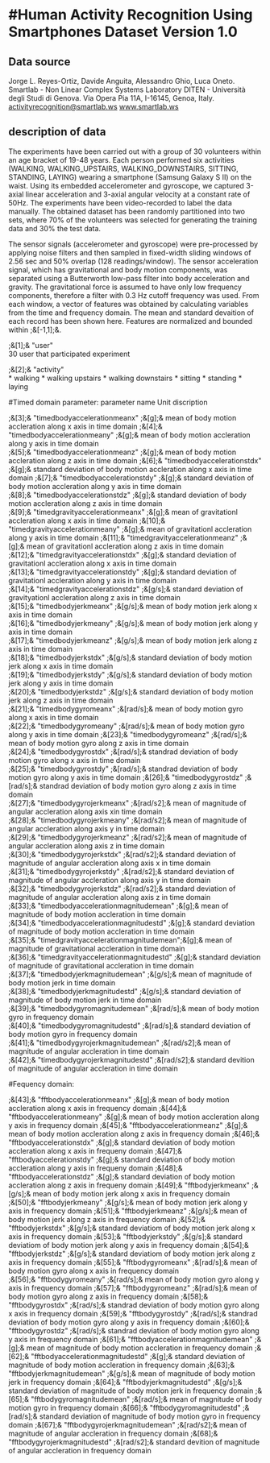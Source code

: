 #Human Activity Recognition Using Smartphones Dataset Version 1.0
==================================================================
## Data source
Jorge L. Reyes-Ortiz, Davide Anguita, Alessandro Ghio, Luca Oneto.
Smartlab - Non Linear Complex Systems Laboratory
DITEN - Università degli Studi di Genova.
Via Opera Pia 11A, I-16145, Genoa, Italy.
activityrecognition@smartlab.ws
www.smartlab.ws

## description of data
The experiments have been carried out with a group of 30 volunteers within an age bracket of 19-48 years. Each person performed six activities (WALKING, WALKING_UPSTAIRS, WALKING_DOWNSTAIRS, SITTING, STANDING, LAYING) wearing a smartphone (Samsung Galaxy S II) on the waist. Using its embedded accelerometer and gyroscope, we captured 3-axial linear acceleration and 3-axial angular velocity at a constant rate of 50Hz. The experiments have been video-recorded to label the data manually. The obtained dataset has been randomly partitioned into two sets, where 70% of the volunteers was selected for generating the training data and 30% the test data. 

The sensor signals (accelerometer and gyroscope) were pre-processed by applying noise filters and then sampled in fixed-width sliding windows of 2.56 sec and 50% overlap (128 readings/window). The sensor acceleration signal, which has gravitational and body motion components, was separated using a Butterworth low-pass filter into body acceleration and gravity. The gravitational force is assumed to have only low frequency components, therefore a filter with 0.3 Hz cutoff frequency was used. From each window, a vector of features was obtained by calculating variables from the time and frequency domain. The mean and standard devaition of each record has been shown here. Features are normalized and bounded within ;&[-1,1];&.



 ;&[1];& "user"           
  30 user that participated experiment

 ;&[2];& "activity"   
 			*	walking
 			*	walking upstairs
 			*	walking downstairs
 			*	sitting 
 			*	standing 
 			*	laying

#Timed domain parameter:
		parameter name						Unit 		discription

 ;&[3];& "timedbodyaccelerationmeanx" 			;&[g];&			mean of body motion accleration along x axis in time domain
 ;&[4];& "timedbodyaccelerationmeany"			;&[g];&			mean of body motion accleration along y axis in time domain     
 ;&[5];& "timedbodyaccelerationmeanz"			;&[g];&			mean of body motion accleration along z axis in time domain
 ;&[6];& "timedbodyaccelerationstdx"    		;&[g];&			standard deviation of body motion accleration along x axis in time domain
 ;&[7];& "timedbodyaccelerationstdy"			;&[g];&			standard deviation of body motion accleration along y axis in time domain                           
 ;&[8];& "timedbodyaccelerationstdz"			;&[g];&			standard deviation of body motion accleration along z axis in time domain            
 ;&[9];& "timedgravityaccelerationmeanx"		;&[g];&			mean of gravitationl accleration along x axis in time domain
;&[10];& "timedgravityaccelerationmeany"    	;&[g];&			mean of gravitationl accleration along y axis in time domain
;&[11];& "timedgravityaccelerationmeanz"    	;&[g];&			mean of gravitationl accleration along z axis in time domain                      
;&[12];& "timedgravityaccelerationstdx"     	;&[g];&			standard deviation of gravitationl accleration along x axis in time domain                     
;&[13];& "timedgravityaccelerationstdy"    		;&[g];&     	standard deviation of gravitationl accleration along y axis in time domain                 
;&[14];& "timedgravityaccelerationstdz"     	;&[g/s];&   	standard deviation of gravityationl accleration along z axis in time domain                 
;&[15];& "timedbodyjerkmeanx"				   	;&[g/s];&   	mean of body motion jerk along x axis in time domain                
;&[16];& "timedbodyjerkmeany"   				;&[g/s];&   	mean of body motion jerk along y axis in time domain                 
;&[17];& "timedbodyjerkmeanz"   				;&[g/s];&   	mean of body motion jerk along z axis in time domain                      
;&[18];& "timedbodyjerkstdx"    				;&[g/s];&   	standard deviation of body motion jerk along x axis in time domain                
;&[19];& "timedbodyjerkstdy"    				;&[g/s];& 		standard deviation of body motion jerk along y axis in time domain                      
;&[20];& "timedbodyjerkstdz"    				;&[g/s];&   	standard deviation of body motion jerk along z axis in time domain                 
;&[21];& "timedbodygyromeanx"                   ;&[rad/s];& 	mean of body motion gyro along x axis in time domain                 
;&[22];& "timedbodygyromeany"                   ;&[rad/s];& 	mean of body motion gyro along y axis in time domain
;&[23];& "timedbodygyromeanz"                   ;&[rad/s];& 	mean of body motion gyro along z axis in time domain          
;&[24];& "timedbodygyrostdx"                    ;&[rad/s];&     standrad deviation of body motion gyro along x axis in time domain             
;&[25];& "timedbodygyrostdy"                    ;&[rad/s];&     standrad deviation of body motion gyro along y axis in time domain
;&[26];& "timedbodygyrostdz"                    ;&[rad/s];&     standrad deviation of body motion gyro along z axis in time domain             
;&[27];& "timedbodygyrojerkmeanx"               ;&[rad/s2];&    mean of magnitude of angular accleration along axis xin time domain              
;&[28];& "timedbodygyrojerkmeany"               ;&[rad/s2];&    mean of magnitude of angular accleration along axis y in time domain             
;&[29];& "timedbodygyrojerkmeanz"               ;&[rad/s2];&    mean of magnitude of angular accleration along axis z in time domain              
;&[30];& "timedbodygyrojerkstdx"                ;&[rad/s2];&    standard deviation of magnitude of angular accleration along axis x in time domain              
;&[31];& "timedbodygyrojerkstdy"                ;&[rad/s2];&    standard deviation of magnitude of angular accleration along axis y in time domain              
;&[32];& "timedbodygyrojerkstdz"                ;&[rad/s2];&    standard deviation of magnitude of angular accleration along axis z in time domain      
;&[33];& "timedbodyaccelerationmagnitudemean" 	;&[g];&			mean of magnitude of body motion accleration in time domain                 
;&[34];& "timedbodyaccelerationmagnitudestd"  	;&[g];&	    	standard deviation of magnitude of body motion accleration in time domain             
;&[35];& "timedgravityaccelerationmagnitudemean";&[g];&		    mean of magnitude of gravitational accleration in time domain            
;&[36];& "timedgravityaccelerationmagnitudestd" ;&[g];&			standard deviation of magnitude of gravitational accleration in time domain        
;&[37];& "timedbodyjerkmagnitudemean"			;&[g/s];&   	mean of magnitude of body motion jerk in time domain             
;&[38];& "timedbodyjerkmagnitudestd"			;&[g/s];&   	standard deviation of magnitude of body motion jerk in time domain               
;&[39];& "timedbodygyromagnitudemean"           ;&[rad/s];&     mean of body motion gyro in frequency domain             
;&[40];& "timedbodygyromagnitudestd"            ;&[rad/s];&     standard deviation of body motion gyro in frequency domain            
;&[41];& "timedbodygyrojerkmagnitudemean"       ;&[rad/s2];&    mean of magnitude of angular accleration in time domain              
;&[42];& "timedbodygyrojerkmagnitudestd" 		;&[rad/s2];&	standard devition of magnitude of angular accleration in time domain

#Fequency domain:

;&[43];& "fftbodyaccelerationmeanx"            	;&[g];&			mean of body motion accleration along x axis in frequency domain
;&[44];& "fftbodyaccelerationmeany"             ;&[g];&			mean of body motion accleration along y axis in frequency domain
;&[45];& "fftbodyaccelerationmeanz"             ;&[g];&			mean of body motion accleration along z axis in frequency domain
;&[46];& "fftbodyaccelerationstdx"              ;&[g];&			standard deviation of body motion accleration along x axis in frequeny domain
;&[47];& "fftbodyaccelerationstdy"              ;&[g];&			standard deviation of body motion accleration along y axis in frequeny domain
;&[48];& "fftbodyaccelerationstdz"              ;&[g];&			standard deviation of body motion accleration along z axis in frequeny domain
;&[49];& "fftbodyjerkmeanx"        				;&[g/s];&		mean of body motion jerk along x axis in frequency domain 	
;&[50];& "fftbodyjerkmeany"        				;&[g/s];&		mean of body motion jerk along y axis in frequency domain 
;&[51];& "fftbodyjerkmeanz"        				;&[g/s];&		mean of body motion jerk along z axis in frequency domain
;&[52];& "fftbodyjerkstdx"         				;&[g/s];&		standard deviatiom of body motion jerk along x axis in frequency domain
;&[53];& "fftbodyjerkstdy"         				;&[g/s];&		standard deviatiom of body motion jerk along y axis in frequency domain
;&[54];& "fftbodyjerkstdz"         				;&[g/s];&		standard deviatiom of body motion jerk along z axis in frequency domain
;&[55];& "fftbodygyromeanx"                     ;&[rad/s];&		mean of body motion gyro along x axis in frequency domain		
;&[56];& "fftbodygyromeany"                     ;&[rad/s];&		mean of body motion gyro along y axis in frequency domain
;&[57];& "fftbodygyromeanz"                     ;&[rad/s];&		mean of body motion gyro along z axis in frequency domain
;&[58];& "fftbodygyrostdx"                      ;&[rad/s];&		standrad deviation of body motion gyro along x axis in frequency domain
;&[59];& "fftbodygyrostdy"                     	;&[rad/s];&		standrad deviation of body motion gyro along y axis in frequency domain
;&[60];& "fftbodygyrostdz"                      ;&[rad/s];&		standrad deviation of body motion gyro along y axis in frequency domain
;&[61];& "fftbodyaccelerationmagnitudemean" 	;&[g];&  		mean of magnitude of body motion accleration in frequency domain 
;&[62];& "fftbodyaccelerationmagnitudestd"     	;&[g];&			standard deviation of magnitude of body motion accleration in frequency domain
;&[63];& "fftbodyjerkmagnitudemean"				;&[g/s];&		mean of magnitude of body motion jerk in frequency domain 
;&[64];& "fftbodyjerkmagnitudestd" 				;&[g/s];&		standard deviation of magnitude of body motion jerk in frequency domain 
;&[65];& "fftbodygyromagnitudemean"            	;&[rad/s];&		mean of magnitude of body motion gyro in frequency domain
;&[66];& "fftbodygyromagnitudestd"             	;&[rad/s];&		standard deviation of magnitude of body motion gyro in frequency domain
;&[67];& "fftbodygyrojerkmagnitudemean"        	;&[rad/s2];&	mean of magnitude of angular accleration in frequency domain
;&[68];& "fftbodygyrojerkmagnitudestd" 			;&[rad/s2];&	standard devition of magnitude of angular accleration in frequency domain
